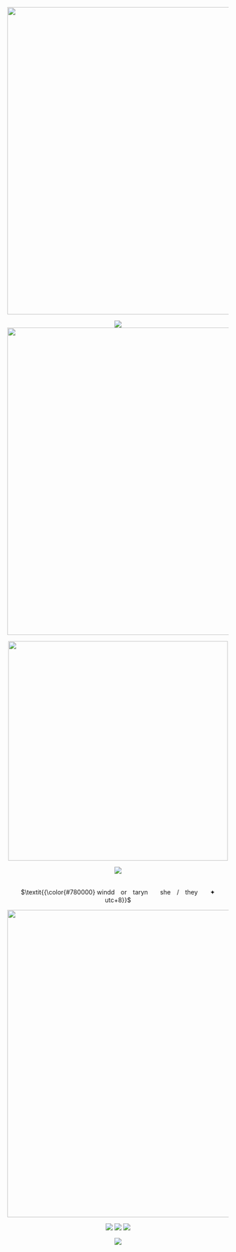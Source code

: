
<p align="center">
<img src="https://files.catbox.moe/3l8gir.png" width="700">

<p align="center">
<img src="https://spotify-github-profile.kittinanx.com/api/view?uid=qiutjziv04qnx0h1h32h7uxbt&cover_image=true&theme=novatorem&show_offline=false&background_color=000000&interchange=false&bar_color=f8d2d3&bar_color_cover=false)](https://github.com/kittinan/spotify-github-profile")

<p align="center">
<img src="https://files.catbox.moe/233dea.png" width="700">
<p align="center">
<img src="https://files.catbox.moe/ron95q.png" width="500">
<p align="center">
<img src="https://readme-typing-svg.demolab.com?font=Newsreader&weight=700&duration=4000&pause=&color=7D0000&center=true&width=435&lines=But+when+Harmonia+shines%2C;Atlas+beholds+her;So+bathed+in+serenity%2C;beauty%2C;in+synchronicity%2C;blissfully.">
<p align="center">
<br> $\textit{{\color{#780000} windd　or　taryn　　she　/　they　　✦　　utc+8}}$ 
</p>
<p align="center">
<img src="https://files.catbox.moe/7u1mo0.png" width="700">
<p align="center">
<a href="https://trideclectic.carrd.co"><img src="https://img.shields.io/badge/carrd_𝝑𝝔-780000"></a> <a href="https://stellated.carrd.co"><img src="https://img.shields.io/badge/c0mms_𝝑𝝔-780000"></a> <a href="https://bundlrs.cc/windd"><img src="https://img.shields.io/badge/bundlrs_𝝑𝝔-780000"></a> 
<p align="center">
<img src="https://komarev.com/ghpvc/?username=tarynights&label= 𝝑𝝔 &color=780000&style=plastic">
</p>
